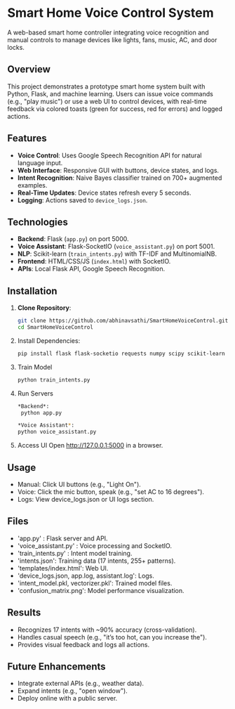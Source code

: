# Smart Home Voice Control System

A web-based smart home controller integrating voice recognition and manual controls to manage devices like lights, fans, music, AC, and door locks.

## Overview
This project demonstrates a prototype smart home system built with Python, Flask, and machine learning. Users can issue voice commands (e.g., "play music") or use a web UI to control devices, with real-time feedback via colored toasts (green for success, red for errors) and logged actions.

## Features
- **Voice Control**: Uses Google Speech Recognition API for natural language input.
- **Web Interface**: Responsive GUI with buttons, device states, and logs.
- **Intent Recognition**: Naive Bayes classifier trained on 700+ augmented examples.
- **Real-Time Updates**: Device states refresh every 5 seconds.
- **Logging**: Actions saved to `device_logs.json`.

## Technologies
- **Backend**: Flask (`app.py`) on port 5000.
- **Voice Assistant**: Flask-SocketIO (`voice_assistant.py`) on port 5001.
- **NLP**: Scikit-learn (`train_intents.py`) with TF-IDF and MultinomialNB.
- **Frontend**: HTML/CSS/JS (`index.html`) with SocketIO.
- **APIs**: Local Flask API, Google Speech Recognition.

## Installation
1. **Clone Repository**:
   ```bash
   git clone https://github.com/abhinavsathi/SmartHomeVoiceControl.git
   cd SmartHomeVoiceControl
2. Install Dependencies:
   ```bash
   pip install flask flask-socketio requests numpy scipy scikit-learn speechrecognition sounddevice matplotlib
3. Train Model
   ```bash
   python train_intents.py
4. Run Servers
   ```bash
   *Backend*:
    python app.py
   
   *Voice Assistant*:
   python voice_assistant.py
5. Access UI
   Open http://127.0.0.1:5000 in a browser. 

## Usage
- Manual: Click UI buttons (e.g., "Light On").
- Voice: Click the mic button, speak (e.g., "set AC to 16 degrees").
- Logs: View device_logs.json or UI logs section.
## Files
- 'app.py' : Flask server and API.
- 'voice_assistant.py' : Voice processing and SocketIO.
- 'train_intents.py' : Intent model training.
- 'intents.json': Training data (17 intents, 255+ patterns).
- 'templates/index.html': Web UI.
- 'device_logs.json, app.log, assistant.log': Logs.
- 'intent_model.pkl, vectorizer.pkl': Trained model files.
- 'confusion_matrix.png': Model performance visualization.
## Results
- Recognizes 17 intents with ~90% accuracy (cross-validation).
- Handles casual speech (e.g., "it’s too hot, can you increase the").
- Provides visual feedback and logs all actions.
## Future Enhancements
- Integrate external APIs (e.g., weather data).
- Expand intents (e.g., "open window").
- Deploy online with a public server.
